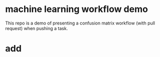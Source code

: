 # machine learning workflow demo
This repo is a demo of presenting a confusion matrix workflow (with pull request) when pushing a task.
# add